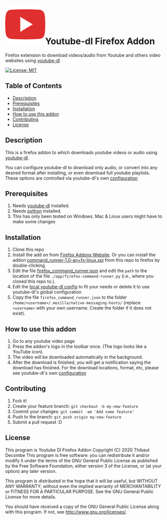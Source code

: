 # ![youtube-dl-firefox-addon](./add-on/icons/YTicon.png)Youtube-dl Firefox Addon
 Firefox extension to download videos/audio from Youtube and others video websites using [youtube-dl](https://github.com/rg3/youtube-dl)

[![License: MIT](https://img.shields.io/badge/License-MIT-yellow.svg)](https://opensource.org/licenses/MIT)

## Table of Contents

 * [Description](#Description)
 * [Prerequisites](#prerequisites)
 * [Installation](#Installation)
 * [How to use this addon](#how-to-use-this-addon)
 * [Contributing](#Contributing)
 * [License](#license)

## Description

This is a firefox addon to which downloads youtube videos or audio using [youtube-dl](https://github.com/rg3/youtube-dl).

You can configure youtube-dl to download only audio, or convert into any desired format after installing, or even download full youtube playlists. These options are controlled via youtube-dl's own [configuration](https://github.com/ytdl-org/youtube-dl#configuration)

## Prerequisites

1. Needs [youtube-dl](https://github.com/rg3/youtube-dl) installed.
2. Needs [python](https://www.python.org/downloads/windows/) installed.
3. This has only been tested on Windows. Mac & Linux users might have to make some changes

## Installation

1. Clone this repo
2. Install the add on from [Firefox Addons Website](https://addons.mozilla.org/en-US/firefox/addon/youtube-dl-for-linux/). Or you can install the addon [command_runner-1.0-an+fx-linux.xpi](./command_runner-1.0-an+fx-linux.xpi?raw=true) from this repo to firefox by double-clicking.
3. Edit the file [firefox_command_runner.json](./app/firefox_command_runner.json) and edit the `path` to the location of the file `./app/firefox-command-runner.py` (i.e., where you cloned this repo to.).
4. Edit the [local youtube-dl config](config) to fit your needs or delete it to use youtube-dl's global configuration
5. Copy the file `firefox_command_runner.json` to the folder `/home/<username>/.mozilla/native-messaging-hosts/` (replace `<username>` wtih your own username. Create the folder if it does not exist).

## How to use this addon

1. Go to any youtube video page
1. Press the addon's logo in the toolbar once. (The logo looks like a YouTube icon).
1. The video will be downloaded automatically in the background.
1. After the download is finished, you will get a notification saying the download has finished. For the download locations, format, etc, please see youtube-dl's own [configuration](https://github.com/ytdl-org/youtube-dl#configuration)

## Contributing
 
1. Fork it!
2. Create your feature branch: `git checkout -b my-new-feature`
3. Commit your changes: `git commit -am 'Add some feature'`
4. Push to the branch: `git push origin my-new-feature`
5. Submit a pull request :D
## License

This program is Youtube Dl Firefox Addon
Copyright (C) 2020  Thibaut Decombe
This program is free software: you can redistribute it and/or modify it under the terms of the GNU General Public License as published by the Free Software Foundation, either version 3 of the License, or (at your option) any later version.

This program is distributed in the hope that it will be useful, but WITHOUT ANY WARRANTY; without even the implied warranty of MERCHANTABILITY or FITNESS FOR A PARTICULAR PURPOSE. See the GNU General Public License for more details.

You should have received a copy of the GNU General Public License along with this program. If not, see <http://www.gnu.org/licenses/>.
